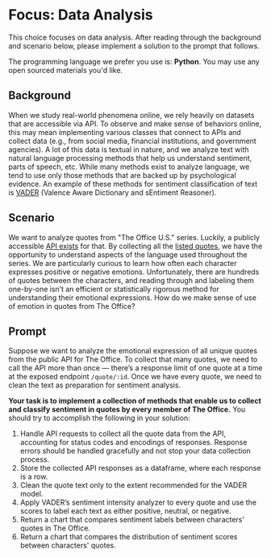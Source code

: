 # Focus: Data Analysis

This choice focuses on data analysis. After reading through the background and scenario below, please implement a solution to the prompt that follows.

The programming language we prefer you use is: **Python**. You may use any open sourced materials you'd like.

## Background

When we study real-world phenomena online, we rely heavily on datasets that are accessible via API. To observe and make sense of behaviors online, this may mean implementing various classes that connect to APIs and collect data (e.g., from social media, financial institutions, and government agencies). A lot of this data is textual in nature, and we analyze text with natural language processing methods that help us understand sentiment, parts of speech, etc. While many methods exist to analyze language, we tend to use only those methods that are backed up by psychological evidence. An example of these methods for sentiment classification of text is [VADER](https://github.com/cjhutto/vaderSentiment) (Valence Aware Dictionary and sEntiment Reasoner).

## Scenario

We want to analyze quotes from "The Office U.S." series. Luckily, a publicly accessible [API exists](https://akashrajpurohit.github.io/the-office-api/) for that. By collecting all the [listed quotes](https://github.com/AkashRajpurohit/the-office-api/blob/main/data/quotes.json), we have the opportunity to understand aspects of the language used throughout the series. We are particularly curious to learn how often each character expresses positive or negative emotions. Unfortunately, there are hundreds of quotes between the characters, and reading through and labeling them one-by-one isn’t an efficient or statistically rigorous method for understanding their emotional expressions. How do we make sense of use of emotion in quotes from The Office?

## Prompt

Suppose we want to analyze the emotional expression of all unique quotes from the public API for The Office. To collect that many quotes, we need to call the API more than once — there’s a response limit of one quote at a time at the exposed endpoint `/quote/:id`. Once we have every quote, we need to clean the text as preparation for sentiment analysis. 

**Your task is to implement a collection of methods that enable us to collect and classify sentiment in quotes by every member of The Office.** You should try to accomplish the following in your solution:

1. Handle API requests to collect all the quote data from the API, accounting for status codes and encodings of responses. Response errors should be handled gracefully and not stop your data collection process.
2. Store the collected API responses as a dataframe, where each response is a row.
3. Clean the quote text only to the extent recommended for the VADER model.
4. Apply VADER’s sentiment intensity analyzer to every quote and use the scores to label each text as either positive, neutral, or negative.
5. Return a chart that compares sentiment labels between characters' quotes in The Office.
6. Return a chart that compares the distribution of sentiment scores between characters' quotes.
